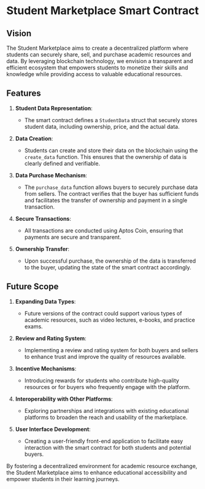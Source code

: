 # Student Marketplace Smart Contract

## Vision

The Student Marketplace aims to create a decentralized platform where students can securely share, sell, and purchase academic resources and data. By leveraging blockchain technology, we envision a transparent and efficient ecosystem that empowers students to monetize their skills and knowledge while providing access to valuable educational resources.

## Features

1. **Student Data Representation**: 
   - The smart contract defines a `StudentData` struct that securely stores student data, including ownership, price, and the actual data.

2. **Data Creation**: 
   - Students can create and store their data on the blockchain using the `create_data` function. This ensures that the ownership of data is clearly defined and verifiable.

3. **Data Purchase Mechanism**: 
   - The `purchase_data` function allows buyers to securely purchase data from sellers. The contract verifies that the buyer has sufficient funds and facilitates the transfer of ownership and payment in a single transaction.

4. **Secure Transactions**: 
   - All transactions are conducted using Aptos Coin, ensuring that payments are secure and transparent.

5. **Ownership Transfer**: 
   - Upon successful purchase, the ownership of the data is transferred to the buyer, updating the state of the smart contract accordingly.

## Future Scope

1. **Expanding Data Types**: 
   - Future versions of the contract could support various types of academic resources, such as video lectures, e-books, and practice exams.

2. **Review and Rating System**: 
   - Implementing a review and rating system for both buyers and sellers to enhance trust and improve the quality of resources available.

3. **Incentive Mechanisms**: 
   - Introducing rewards for students who contribute high-quality resources or for buyers who frequently engage with the platform.

4. **Interoperability with Other Platforms**: 
   - Exploring partnerships and integrations with existing educational platforms to broaden the reach and usability of the marketplace.

5. **User Interface Development**: 
   - Creating a user-friendly front-end application to facilitate easy interaction with the smart contract for both students and potential buyers.

By fostering a decentralized environment for academic resource exchange, the Student Marketplace aims to enhance educational accessibility and empower students in their learning journeys.
